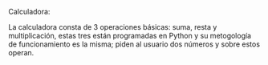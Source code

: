 Calculadora:

La calculadora consta de 3 operaciones básicas: suma, resta y multiplicación, estas tres están programadas en Python y su metogología de funcionamiento es la misma; piden al usuario dos números y sobre estos operan.
